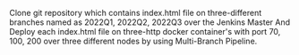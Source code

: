 Clone git repository which contains index.html file on three-different branches named as 2022Q1, 2022Q2, 2022Q3 over the Jenkins Master And Deploy each index.html file on three-http docker container's with port 70, 100, 200 over three different nodes by using Multi-Branch Pipeline.
